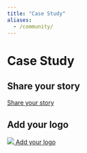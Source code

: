 ```yaml
---
title: "Case Study"
aliases:
  - /community/
---
```

<!--
Licensed under the Apache License, Version 2.0 (the "License");
you may not use this file except in compliance with the License.
You may obtain a copy of the License at

http://www.apache.org/licenses/LICENSE-2.0

Unless required by applicable law or agreed to in writing, software
distributed under the License is distributed on an "AS IS" BASIS,
WITHOUT WARRANTIES OR CONDITIONS OF ANY KIND, either express or implied.
See the License for the specific language governing permissions and
limitations under the License.
-->

# Case Study

## Share your story

<div class="case-study-row-button-container">
    <a href="mailto:dev@beam.apache.org?subject=Beam Website Add New Case Study" class="case-study-primary-button">
        <span>Share your story</span>
    </a>
</div>

## Add your logo

<div class="case-study-row-button-container">
    <a href="https://github.com/apache/beam/tree/master/website/ADD_LOGO.md" class="case-study-primary-button">
        <img src="/images/add.svg"/>
        <span>Add your logo</span>
    </a>
</div>
